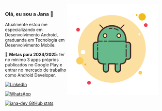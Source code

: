 <img src="./androidgit.png" alt="ilustração logo android" width="300" align="right">

### Olá, eu sou a Jana 👋

Atualmente estou me especializando em Desenvolvimento Android, graduanda em Tecnologia em Desenvolvimento Mobile.

🔭 **Metas para 2024/2025**: ter no mínimo 3 apps próprios publicados no Google Play e entrar no mercado de trabalho como Android Developer.

[![LinkedIn](https://img.shields.io/badge/-Linkedin-0e76a8?style=flat-square&logo=Linkedin&logoColor=white)](https://www.linkedin.com/in/janainaktdev/)

[![WhatsApp](https://img.shields.io/badge/-WhatsApp-25d366?style=flat-square&labelColor=25d366&logo=whatsapp&logoColor=white)](https://wa.me/5541998244791?text=Ol%C3%A1%2C%20peguei%20seu%20n%C3%BAmero%20no%20github%2C%20podemos%20conversar%3F)

[![jana-dev GitHub stats](https://github-readme-stats.vercel.app/api?username=jana-dev)](https://github.com/anuraghazra/github-readme-stats)
